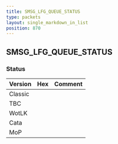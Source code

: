```yaml
---
title: SMSG_LFG_QUEUE_STATUS
type: packets
layout: single_markdown_in_list
position: 870
---
```


## SMSG_LFG_QUEUE_STATUS

### Status

Version | Hex | Comment
---------- | ---------- | ---------- 
Classic |  |  
TBC |  |  
WotLK |  |  
Cata |  |  
MoP |  |  
